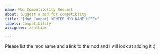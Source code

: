 ```yaml
---
name: Mod Compatibility Request
about: Suggest a mod for compatiblity
title: "[Mod Compat] <ENTER MOD NAME HERE>"
labels: Compatibility
assignees: xanthian

---
```


Please list the mod name and a link to the mod and I will look at adding it :)
